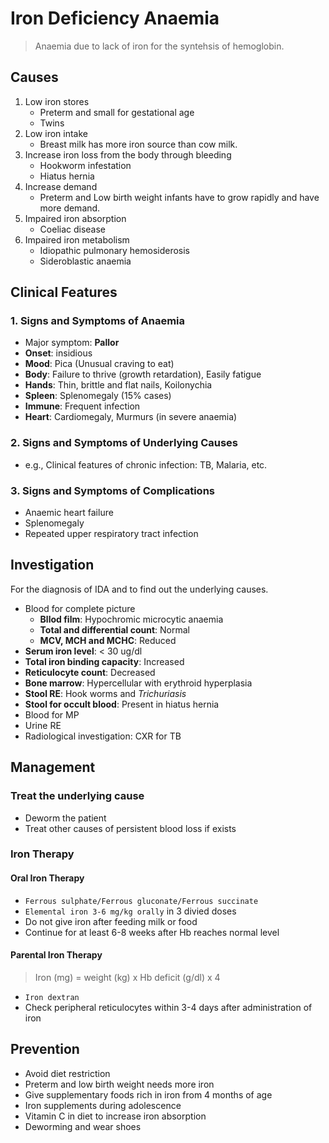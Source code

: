 # Iron Deficiency Anaemia

> Anaemia due to lack of iron for the syntehsis of hemoglobin.

## Causes

1. Low iron stores
   - Preterm and small for gestational age
   - Twins
2. Low iron intake
   - Breast milk has more iron source than cow milk.
3. Increase iron loss from the body through bleeding
   - Hookworm infestation
   - Hiatus hernia
4. Increase demand
   - Preterm and Low birth weight infants have to grow rapidly and have more demand.
5. Impaired iron absorption
   - Coeliac disease
6. Impaired iron metabolism
   - Idiopathic pulmonary hemosiderosis
   - Sideroblastic anaemia

## Clinical Features

### 1. Signs and Symptoms of Anaemia

- Major symptom: **Pallor**
- **Onset**: insidious
- **Mood**: Pica (Unusual craving to eat)
- **Body**: Failure to thrive (growth retardation), Easily fatigue
- **Hands**: Thin, brittle and flat nails, Koilonychia
- **Spleen**: Splenomegaly (15% cases)
- **Immune**: Frequent infection
- **Heart**: Cardiomegaly, Murmurs (in severe anaemia)

### 2. Signs and Symptoms of Underlying Causes

- e.g., Clinical features of chronic infection: TB, Malaria, etc.

### 3. Signs and Symptoms of Complications

- Anaemic heart failure
- Splenomegaly
- Repeated upper respiratory tract infection

## Investigation

For the diagnosis of IDA and to find out the underlying causes.

- Blood for complete picture
  - **Bllod film**: Hypochromic microcytic anaemia
  - **Total and differential count**: Normal
  - **MCV, MCH and MCHC**: Reduced
- **Serum iron level**: < 30 ug/dl
- **Total iron binding capacity**: Increased
- **Reticulocyte count**: Decreased
- **Bone marrow**: Hypercellular with erythroid hyperplasia
- **Stool RE**: Hook worms and _Trichuriasis_
- **Stool for occult blood**: Present in hiatus hernia
- Blood for MP
- Urine RE
- Radiological investigation: CXR for TB

## Management

### Treat the underlying cause

- Deworm the patient
- Treat other causes of persistent blood loss if exists

### Iron Therapy

#### Oral Iron Therapy

- `Ferrous sulphate/Ferrous gluconate/Ferrous succinate`
- `Elemental iron 3-6 mg/kg orally` in 3 divied doses
- Do not give iron after feeding milk or food
- Continue for at least 6-8 weeks after Hb reaches normal level

#### Parental Iron Therapy

> Iron (mg) = weight (kg) x Hb deficit (g/dl) x 4

- `Iron dextran`
- Check peripheral reticulocytes within 3-4 days after administration of iron

## Prevention

- Avoid diet restriction
- Preterm and low birth weight needs more iron
- Give supplementary foods rich in iron from 4 months of age
- Iron supplements during adolescence
- Vitamin C in diet to increase iron absorption
- Deworming and wear shoes
